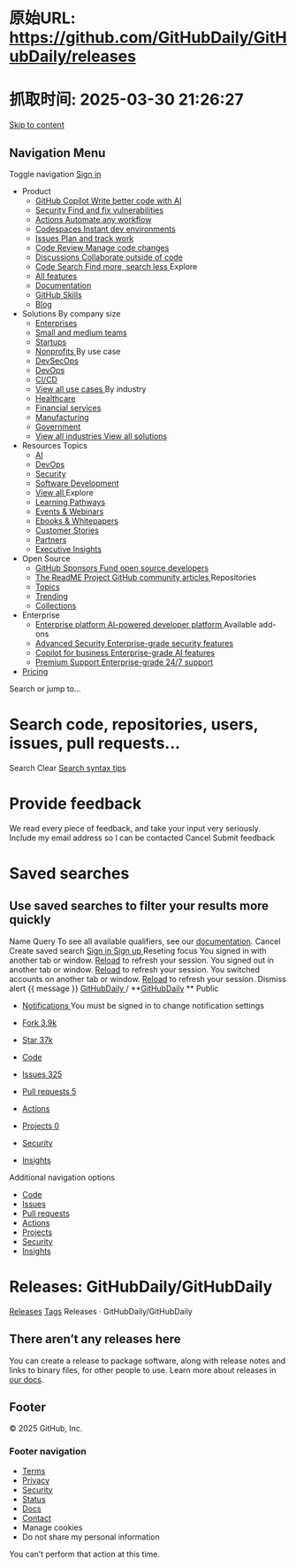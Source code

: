 # 原始URL: https://github.com/GitHubDaily/GitHubDaily/releases

# 抓取时间: 2025-03-30 21:26:27

[Skip to content](https://github.com/GitHubDaily/GitHubDaily/releases#start-of-content)
## Navigation Menu
Toggle navigation
[ ](https://github.com/)
[ Sign in ](https://github.com/login?return_to=https%3A%2F%2Fgithub.com%2FGitHubDaily%2FGitHubDaily%2Freleases)
  * Product 
    * [ GitHub Copilot Write better code with AI  ](https://github.com/features/copilot)
    * [ Security Find and fix vulnerabilities  ](https://github.com/features/security)
    * [ Actions Automate any workflow  ](https://github.com/features/actions)
    * [ Codespaces Instant dev environments  ](https://github.com/features/codespaces)
    * [ Issues Plan and track work  ](https://github.com/features/issues)
    * [ Code Review Manage code changes  ](https://github.com/features/code-review)
    * [ Discussions Collaborate outside of code  ](https://github.com/features/discussions)
    * [ Code Search Find more, search less  ](https://github.com/features/code-search)
Explore
    * [ All features ](https://github.com/features)
    * [ Documentation ](https://docs.github.com)
    * [ GitHub Skills ](https://skills.github.com)
    * [ Blog ](https://github.blog)
  * Solutions 
By company size
    * [ Enterprises ](https://github.com/enterprise)
    * [ Small and medium teams ](https://github.com/team)
    * [ Startups ](https://github.com/enterprise/startups)
    * [ Nonprofits ](https://github.com/solutions/industry/nonprofits)
By use case
    * [ DevSecOps ](https://github.com/solutions/use-case/devsecops)
    * [ DevOps ](https://github.com/solutions/use-case/devops)
    * [ CI/CD ](https://github.com/solutions/use-case/ci-cd)
    * [ View all use cases ](https://github.com/solutions/use-case)
By industry
    * [ Healthcare ](https://github.com/solutions/industry/healthcare)
    * [ Financial services ](https://github.com/solutions/industry/financial-services)
    * [ Manufacturing ](https://github.com/solutions/industry/manufacturing)
    * [ Government ](https://github.com/solutions/industry/government)
    * [ View all industries ](https://github.com/solutions/industry)
[ View all solutions ](https://github.com/solutions)
  * Resources 
Topics
    * [ AI ](https://github.com/resources/articles/ai)
    * [ DevOps ](https://github.com/resources/articles/devops)
    * [ Security ](https://github.com/resources/articles/security)
    * [ Software Development ](https://github.com/resources/articles/software-development)
    * [ View all ](https://github.com/resources/articles)
Explore
    * [ Learning Pathways ](https://resources.github.com/learn/pathways)
    * [ Events & Webinars ](https://resources.github.com)
    * [ Ebooks & Whitepapers ](https://github.com/resources/whitepapers)
    * [ Customer Stories ](https://github.com/customer-stories)
    * [ Partners ](https://partner.github.com)
    * [ Executive Insights ](https://github.com/solutions/executive-insights)
  * Open Source 
    * [ GitHub Sponsors Fund open source developers  ](https://github.com/sponsors)
    * [ The ReadME Project GitHub community articles  ](https://github.com/readme)
Repositories
    * [ Topics ](https://github.com/topics)
    * [ Trending ](https://github.com/trending)
    * [ Collections ](https://github.com/collections)
  * Enterprise 
    * [ Enterprise platform AI-powered developer platform  ](https://github.com/enterprise)
Available add-ons
    * [ Advanced Security Enterprise-grade security features  ](https://github.com/enterprise/advanced-security)
    * [ Copilot for business Enterprise-grade AI features  ](https://github.com/features/copilot/copilot-business)
    * [ Premium Support Enterprise-grade 24/7 support  ](https://github.com/premium-support)
  * [Pricing](https://github.com/pricing)


Search or jump to...
# Search code, repositories, users, issues, pull requests...
Search 
Clear
[Search syntax tips](https://docs.github.com/search-github/github-code-search/understanding-github-code-search-syntax)
#  Provide feedback 
We read every piece of feedback, and take your input very seriously.
Include my email address so I can be contacted
Cancel  Submit feedback 
#  Saved searches 
## Use saved searches to filter your results more quickly
Name
Query
To see all available qualifiers, see our [documentation](https://docs.github.com/search-github/github-code-search/understanding-github-code-search-syntax). 
Cancel  Create saved search 
[ Sign in ](https://github.com/login?return_to=https%3A%2F%2Fgithub.com%2FGitHubDaily%2FGitHubDaily%2Freleases)
[ Sign up ](https://github.com/signup?ref_cta=Sign+up&ref_loc=header+logged+out&ref_page=%2F%3Cuser-name%3E%2F%3Crepo-name%3E%2Freleases%2Findex&source=header-repo&source_repo=GitHubDaily%2FGitHubDaily) Reseting focus
You signed in with another tab or window. [Reload](https://github.com/GitHubDaily/GitHubDaily/releases) to refresh your session. You signed out in another tab or window. [Reload](https://github.com/GitHubDaily/GitHubDaily/releases) to refresh your session. You switched accounts on another tab or window. [Reload](https://github.com/GitHubDaily/GitHubDaily/releases) to refresh your session. Dismiss alert
{{ message }}
[ GitHubDaily ](https://github.com/GitHubDaily) / **[GitHubDaily](https://github.com/GitHubDaily/GitHubDaily) ** Public
  * [ Notifications ](https://github.com/login?return_to=%2FGitHubDaily%2FGitHubDaily) You must be signed in to change notification settings
  * [ Fork 3.9k ](https://github.com/login?return_to=%2FGitHubDaily%2FGitHubDaily)
  * [ Star  37k ](https://github.com/login?return_to=%2FGitHubDaily%2FGitHubDaily)


  * [ Code ](https://github.com/GitHubDaily/GitHubDaily)
  * [ Issues 325 ](https://github.com/GitHubDaily/GitHubDaily/issues)
  * [ Pull requests 5 ](https://github.com/GitHubDaily/GitHubDaily/pulls)
  * [ Actions ](https://github.com/GitHubDaily/GitHubDaily/actions)
  * [ Projects 0 ](https://github.com/GitHubDaily/GitHubDaily/projects)
  * [ Security ](https://github.com/GitHubDaily/GitHubDaily/security)
  * [ Insights ](https://github.com/GitHubDaily/GitHubDaily/pulse)


Additional navigation options
  * [ Code  ](https://github.com/GitHubDaily/GitHubDaily)
  * [ Issues  ](https://github.com/GitHubDaily/GitHubDaily/issues)
  * [ Pull requests  ](https://github.com/GitHubDaily/GitHubDaily/pulls)
  * [ Actions  ](https://github.com/GitHubDaily/GitHubDaily/actions)
  * [ Projects  ](https://github.com/GitHubDaily/GitHubDaily/projects)
  * [ Security  ](https://github.com/GitHubDaily/GitHubDaily/security)
  * [ Insights  ](https://github.com/GitHubDaily/GitHubDaily/pulse)


# Releases: GitHubDaily/GitHubDaily
[Releases](https://github.com/GitHubDaily/GitHubDaily/releases) [Tags](https://github.com/GitHubDaily/GitHubDaily/tags)
Releases · GitHubDaily/GitHubDaily
## There aren’t any releases here
You can create a release to package software, along with release notes and links to binary files, for other people to use. Learn more about releases in [our docs](https://docs.github.com/repositories/releasing-projects-on-github/about-releases).
## Footer
[ ](https://github.com "GitHub") © 2025 GitHub, Inc. 
### Footer navigation
  * [Terms](https://docs.github.com/site-policy/github-terms/github-terms-of-service)
  * [Privacy](https://docs.github.com/site-policy/privacy-policies/github-privacy-statement)
  * [Security](https://github.com/security)
  * [Status](https://www.githubstatus.com/)
  * [Docs](https://docs.github.com/)
  * [Contact](https://support.github.com?tags=dotcom-footer)
  * Manage cookies 
  * Do not share my personal information 


You can’t perform that action at this time. 
